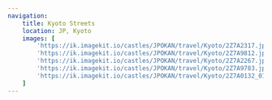 ```yaml
---
navigation:
    title: Kyoto Streets
    location: JP, Kyoto
    images: [
        'https://ik.imagekit.io/castles/JPOKAN/travel/Kyoto/2Z7A2317.jpg?updatedAt=1736779973613',
        'https://ik.imagekit.io/castles/JPOKAN/travel/Kyoto/2Z7A9812.jpg?updatedAt=1736779973801',
        'https://ik.imagekit.io/castles/JPOKAN/travel/Kyoto/2Z7A2267.jpg?updatedAt=1736779973802',
        'https://ik.imagekit.io/castles/JPOKAN/travel/Kyoto/2Z7A9783.jpg?updatedAt=1736779973775',
        'https://ik.imagekit.io/castles/JPOKAN/travel/Kyoto/2Z7A0132_01.jpg?updatedAt=1736779973639',
    ]
---
```

#
